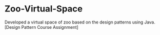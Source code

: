 # Zoo-Virtual-Space
Developed a virtual space of zoo based on the design patterns using Java. [Design Pattern Course Assignment]
